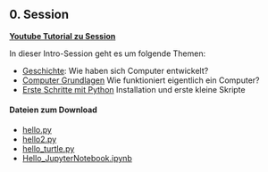 ## 0. Session

[**Youtube Tutorial zu Session**](https://youtu.be/lrL5yVR3ZdA)

In dieser Intro-Session geht es um folgende Themen:

* [Geschichte](./geschichte): Wie haben sich Computer entwickelt?
* [Computer Grundlagen](./rechner) Wie funktioniert eigentlich ein Computer?
* [Erste Schritte mit Python](./python_installation) Installation und erste kleine Skripte

#### Dateien zum Download
* [hello.py](./crashkurs/hello.py)
* [hello2.py](./crashkurs/hello2.py)
* [hello_turtle.py](./crashkurs/hello_turtle.py)
* [Hello_JupyterNotebook.ipynb](./crashkurs/Hello_JupyterNotebook.ipynb)
